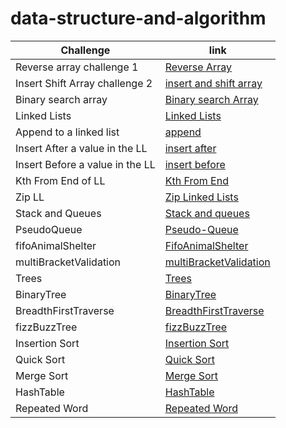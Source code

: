 # data-structure-and-algorithm

| Challenge                       | link                                                                                                               |
| ------------------------------- | ------------------------------------------------------------------------------------------------------------------ |
| Reverse array challenge 1       | [Reverse Array](javascript/arrays/challenges/reverse-array/reverse-arrays.js)                                      |
| Insert Shift Array challenge 2  | [insert and shift array](javascript/arrays/challenges/arrayShift/array-shift.js)                                   |
| Binary search array             | [Binary search Array](javascript/arrays/challenges/arrayBinarySearch/array-binary-search.js)                       |
| Linked Lists                    | [Linked Lists](javascript/linked-lists/linked-lists.js)                                                            |
| Append to a linked list         | [append](javascript/linked-lists/challenges/append/append.js)                                                      |
| Insert After a value in the LL  | [insert after](javascript/linked-lists/challenges/insertAfter/insertAfter.js)                                      |
| Insert Before a value in the LL | [insert before](javascript/linked-lists/challenges/insertBefore/insertBefore.js)                                   |
| Kth From End of LL              | [Kth From End](javascript/linked-lists/challenges/kthFromEnd/kthFromEnd.js)                                        |
| Zip LL                          | [Zip Linked Lists](javascript/linked-lists/challenges/llZip/ll-zip.js)                                             |
| Stack and Queues                | [Stack and queues](javascript/stacksAndQueues/stacks-and-queues.js)                                                |
| PseudoQueue                     | [Pseudo-Queue](javascript/stacksAndQueues/challenges/queueWithStacks/queue-with-stacks.js)                         |
| fifoAnimalShelter               | [FifoAnimalShelter](javascript/stacksAndQueues/challenges/fifoAnimalShelter/animal-shelter.js)                     |
| multiBracketValidation          | [multiBracketValidation](javascript/stacksAndQueues/challenges/multiBracketValidation/multi-bracket-validation.js) |
| Trees                           | [Trees](javascript/tree/tree.js)                                                                                   |
| BinaryTree                      | [BinaryTree](javascript/tree/challenges/BinaryTree/BinaryTree.js)                                                  |
| BreadthFirstTraverse            | [BreadthFirstTraverse](javascript/tree/challenges/BreadthFirstTraverse/breadth-first-traverse.js)                  |
| fizzBuzzTree                    | [fizzBuzzTree](javascript/tree/challenges/fizzBuzzTree/fizz-buzz-tree.js)                                          |
| Insertion Sort                  | [Insertion Sort](javascript/arrays/challenges/InsertionSort/ins-sort.js)                                           |
| Quick Sort                      | [Quick Sort](javascript/arrays/challenges/quickSort/quick-sort.js)                                                 |
| Merge Sort                      | [Merge Sort](javascript/arrays/challenges/mergesort/mergesort.js)                                                  |
| HashTable                       | [HashTable](javascript/hashtable/hashtable.js)                                                                     |
| Repeated Word                   | [Repeated Word](javascript/hashtable/challenges/repeatedWord/repeated-word.js)                                     |
